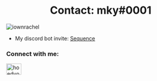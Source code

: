 <h1 align="center">Contact: mky#0001</h1>
<p align="left"> <img src="https://komarev.com/ghpvc/?username=iownrachel&label=Profile%20views&color=00ffcc&style=plastic" alt="iownrachel" /> </p>

- My discord bot invite: [Sequence](https://discord.com/api/oauth2/authorize?client_id=909520230265552986&permissions=8&scope=applications.commands%20bot)

<h3 align="left">Connect with me:</h3>
<p align="left">
<a href="https://twitter.com/hoedyou" target="blank"><img align="center" src="https://raw.githubusercontent.com/rahuldkjain/github-profile-readme-generator/master/src/images/icons/Social/twitter.svg" alt="hoedyou" height="30" width="40" /></a>
</p>

